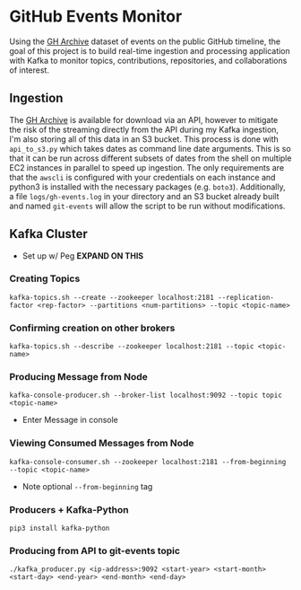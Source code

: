 # GitHub Events Monitor

Using the [GH Archive](https://www.gharchive.org/) dataset of events on the public GitHub timeline, the goal of this project is to build real-time ingestion and processing application with Kafka to monitor topics, contributions, repositories, and collaborations of interest.

## Ingestion
The [GH Archive](https://www.gharchive.org/) is available for download via an API, however to mitigate the risk of the streaming directly from the API during my Kafka ingestion, I'm also storing all of this data in an S3 bucket. This process is done with `api_to_s3.py` which takes dates as command line date arguments. This is so that it can be run across different subsets of dates from the shell on multiple EC2 instances in parallel to speed up ingestion. The only requirements are that the `awscli` is configured with your credentials on each instance and python3 is installed with the necessary packages (e.g. `boto3`). Additionally, a file `logs/gh-events.log` in your directory and an S3 bucket already built and named `git-events` will allow the script to be run without modifications.

## Kafka Cluster

- Set up w/ Peg **EXPAND ON THIS**

### Creating Topics
`kafka-topics.sh --create --zookeeper localhost:2181 --replication-factor <rep-factor> --partitions <num-partitions> --topic <topic-name>`
### Confirming creation on other brokers
`kafka-topics.sh --describe --zookeeper localhost:2181 --topic <topic-name>`
### Producing Message from Node
`kafka-console-producer.sh --broker-list localhost:9092 --topic topic <topic-name>`
- Enter Message in console
### Viewing Consumed Messages from Node
`kafka-console-consumer.sh --zookeeper localhost:2181 --from-beginning --topic <topic-name>`
- Note optional `--from-beginning` tag

### Producers + Kafka-Python
`pip3 install kafka-python`

### Producing from API to git-events topic
`./kafka_producer.py <ip-address>:9092 <start-year> <start-month> <start-day> <end-year> <end-month> <end-day>`
